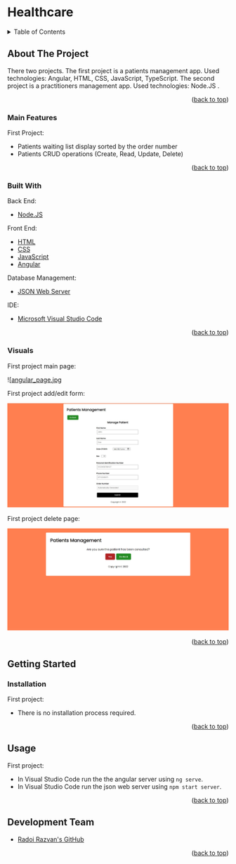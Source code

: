 <div id="top"></div>

# Healthcare

<!-- TABLE OF CONTENTS -->
<details>
  <summary>Table of Contents</summary>
  <ol>
    <li>
      <a href="#about-the-project">About The Project</a>
      <ul>
        <li><a href="#main-features">Main Features</a></li>
        <li><a href="#built-with">Built With</a></li>
        <li><a href="#visuals">Visuals</a></li>
      </ul>
    </li>
    <li>
      <a href="#getting-started">Getting Started</a>
      <ul>
        <li><a href="#installation">Installation</a></li>
      </ul>
    </li>
    <li><a href="#usage">Usage</a></li>
    <li><a href="#development-team">Development Team</a></li>
  </ol>
</details>

<!-- ABOUT THE PROJECT -->
## About The Project

There two projects. The first project is a patients management app. Used technologies: Angular, HTML, CSS, JavaScript, TypeScript. The second project is a practitioners management app. Used technologies: Node.JS .

<p align="right">(<a href="#top">back to top</a>)</p>


### Main Features

First Project:
- Patients waiting list display sorted by the order number
- Patients CRUD operations (Create, Read, Update, Delete) 

<p align="right">(<a href="#top">back to top</a>)</p>

### Built With

Back End:
* [Node.JS][node]

Front End:
* [HTML][html]
* [CSS][css]
* [JavaScript][js]
* [Angular][angular]

Database Management:
* [JSON Web Server][json-web-server]

IDE:
* [Microsoft Visual Studio Code][visual-studio-code]

<p align="right">(<a href="#top">back to top</a>)</p>

### Visuals

First project main page:

![[angular_page.jpg][angular-main-page]

First project add/edit form:

![angular_add_edit_page.jpg][angular-add-edit-page]

First project delete page:

![angular_delete_page.jpg][angular-delete-page]


<p align="right">(<a href="#top">back to top</a>)</p>


<!-- GETTING STARTED -->
## Getting Started

### Installation

First project:
- There is no installation process required.

<p align="right">(<a href="#top">back to top</a>)</p>



<!-- USAGE EXAMPLES -->
## Usage

First project:
- In Visual Studio Code run the the angular server using `ng serve`.
- In Visual Studio Code run the json web server using `npm start server`.

<p align="right">(<a href="#top">back to top</a>)</p>


## Development Team

* [Radoi Razvan's GitHub][radoi-razvan]

<p align="right">(<a href="#top">back to top</a>)</p>

<!-- MARKDOWN LINKS & IMAGES -->

[angular]: https://angular.io/
[node]: https://nodejs.org/en/
[html]: https://html.com/
[css]: https://www.w3.org/Style/CSS/Overview.en.html
[js]: https://www.javascript.com/
[visual-studio-code]: https://code.visualstudio.com/
[json-web-server]: https://www.npmjs.com/package/json-server 

[radoi-razvan]: https://github.com/radoi-razvan

[angular-main-page]: project_photos/angular_main_page.jpg
[angular-add-edit-page]: project_photos/angular_add_edit_page.jpg
[angular-delete-page]: project_photos/angular_delete_page.jpg
